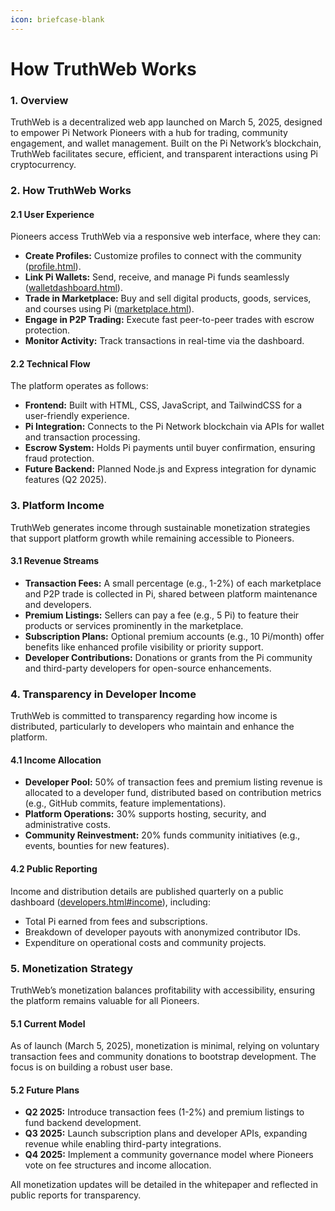 ```yaml
---
icon: briefcase-blank
---
```


# How TruthWeb Works

### 1. Overview

TruthWeb is a decentralized web app launched on March 5, 2025, designed to empower Pi Network Pioneers with a hub for trading, community engagement, and wallet management. Built on the Pi Network’s blockchain, TruthWeb facilitates secure, efficient, and transparent interactions using Pi cryptocurrency.

### 2. How TruthWeb Works

#### 2.1 User Experience

Pioneers access TruthWeb via a responsive web interface, where they can:

* **Create Profiles:** Customize profiles to connect with the community ([profile.html](https://reimaginetruth.github.io/truthweb/profile.html)).
* **Link Pi Wallets:** Send, receive, and manage Pi funds seamlessly ([walletdashboard.html](https://reimaginetruth.github.io/truthweb/walletdashboard.html)).
* **Trade in Marketplace:** Buy and sell digital products, goods, services, and courses using Pi ([marketplace.html](https://reimaginetruth.github.io/truthweb/marketplace.html)).
* **Engage in P2P Trading:** Execute fast peer-to-peer trades with escrow protection.
* **Monitor Activity:** Track transactions in real-time via the dashboard.

#### 2.2 Technical Flow

The platform operates as follows:

* **Frontend:** Built with HTML, CSS, JavaScript, and TailwindCSS for a user-friendly experience.
* **Pi Integration:** Connects to the Pi Network blockchain via APIs for wallet and transaction processing.
* **Escrow System:** Holds Pi payments until buyer confirmation, ensuring fraud protection.
* **Future Backend:** Planned Node.js and Express integration for dynamic features (Q2 2025).

### 3. Platform Income

TruthWeb generates income through sustainable monetization strategies that support platform growth while remaining accessible to Pioneers.

#### 3.1 Revenue Streams

* **Transaction Fees:** A small percentage (e.g., 1-2%) of each marketplace and P2P trade is collected in Pi, shared between platform maintenance and developers.
* **Premium Listings:** Sellers can pay a fee (e.g., 5 Pi) to feature their products or services prominently in the marketplace.
* **Subscription Plans:** Optional premium accounts (e.g., 10 Pi/month) offer benefits like enhanced profile visibility or priority support.
* **Developer Contributions:** Donations or grants from the Pi community and third-party developers for open-source enhancements.

### 4. Transparency in Developer Income

TruthWeb is committed to transparency regarding how income is distributed, particularly to developers who maintain and enhance the platform.

#### 4.1 Income Allocation

* **Developer Pool:** 50% of transaction fees and premium listing revenue is allocated to a developer fund, distributed based on contribution metrics (e.g., GitHub commits, feature implementations).
* **Platform Operations:** 30% supports hosting, security, and administrative costs.
* **Community Reinvestment:** 20% funds community initiatives (e.g., events, bounties for new features).

#### 4.2 Public Reporting

Income and distribution details are published quarterly on a public dashboard ([developers.html#income](https://reimaginetruth.github.io/truthweb/developers.html#income)), including:

* Total Pi earned from fees and subscriptions.
* Breakdown of developer payouts with anonymized contributor IDs.
* Expenditure on operational costs and community projects.

### 5. Monetization Strategy

TruthWeb’s monetization balances profitability with accessibility, ensuring the platform remains valuable for all Pioneers.

#### 5.1 Current Model

As of launch (March 5, 2025), monetization is minimal, relying on voluntary transaction fees and community donations to bootstrap development. The focus is on building a robust user base.

#### 5.2 Future Plans

* **Q2 2025:** Introduce transaction fees (1-2%) and premium listings to fund backend development.
* **Q3 2025:** Launch subscription plans and developer APIs, expanding revenue while enabling third-party integrations.
* **Q4 2025:** Implement a community governance model where Pioneers vote on fee structures and income allocation.

All monetization updates will be detailed in the whitepaper and reflected in public reports for transparency.

